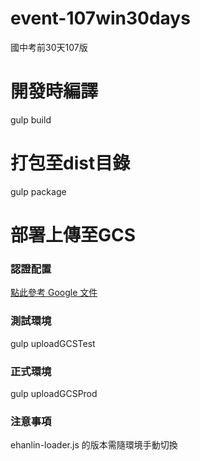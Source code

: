 # event-107win30days
國中考前30天107版

# 開發時編譯
gulp build

# 打包至dist目錄
gulp package

# 部署上傳至GCS

### 認證配置
[點此參考 Google 文件](https://cloud.google.com/docs/authentication/getting-started)

### 測試環境
gulp uploadGCSTest

### 正式環境
gulp uploadGCSProd

### 注意事項
ehanlin-loader.js 的版本需隨環境手動切換

